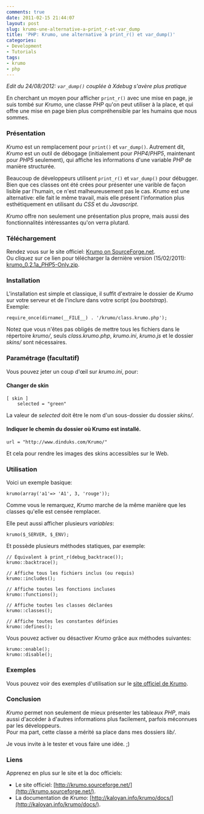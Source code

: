 ```yaml
---
comments: true
date: 2011-02-15 21:44:07
layout: post
slug: krumo-une-alternative-a-print_r-et-var_dump
title: 'PHP: Krumo, une alternative à print_r() et var_dump()'
categories:
- Development
- Tutorials
tags:
- krumo
- php
---
```


*Edit du 24/08/2012: `var_dump()` couplée à Xdebug s'avère plus pratique*

En cherchant un moyen pour afficher `print_r()` avec une mise en page, je suis tombé sur *Krumo*, une classe *PHP* qu'on peut utiliser à la place, et qui offre une mise en page bien plus compréhensible par les humains que nous sommes.

### Présentation

*Krumo* est un remplacement pour `print()` et `var_dump()`. Autrement dit, *Krumo* est un outil de débogage (initialement pour *PHP4*/*PHP5*, maintenant pour *PHP5* seulement), qui affiche les informations d'une variable *PHP* de manière structurée.

Beaucoup de développeurs utilisent `print_r()` et `var_dump()` pour débugger. Bien que ces classes ont été crées pour présenter une varible de façon lisible par l'humain, ce n'est malheureusement pas le cas. *Krumo* est une alternative: elle fait le même travail, mais elle présent l'information plus esthétiquement en utilisant du *CSS* et du *Javascript*.

*Krumo* offre non seulement une présentation plus propre, mais aussi des fonctionnalités intéressantes qu'on verra plutard.

### Téléchargement

Rendez vous sur le site officiel: [Krumo on SourceForge.net](http://kaloyan.info/krumo/index.php#download).  
Ou cliquez sur ce lien pour télécharger la dernière version (15/02/2011): [krumo_0.2.1a_*PHP*5-Only.zip](http://sourceforge.net/projects/krumo/files/krumo/Krumo%200.2.1a%20%28*PHP*5%20Only%29/krumo_0.2.1a_*PHP*5-Only.zip/download).

### Installation

L'installation est simple et classique, il suffit d'extraire le dossier de *Krumo* sur votre serveur et de l'inclure dans votre script (ou *bootstrap*).  
Exemple:

    require_once(dirname(__FILE__) . '/krumo/class.krumo.php');

Notez que vous n'êtes pas obligés de mettre tous les fichiers dans le répertoire _krumo/_, seuls _class.krumo.php_, _krumo.ini_, _krumo.js_ et le dossier _skins/_ sont nécessaires.

### Paramétrage (facultatif)

Vous pouvez jeter un coup d'œil sur _krumo.ini_, pour:

#### Changer de skin

    [ skin ]
        selected = "green"

La valeur de _selected_ doit être le nom d'un sous-dossier du dossier _skins/_.

#### Indiquer le chemin du dossier où Krumo est installé.

    url = "http://www.dinduks.com/Krumo/"

Et cela pour rendre les images des skins accessibles sur le Web.

### Utilisation

Voici un exemple basique:

    krumo(array('a1'=> 'A1', 3, 'rouge'));

Comme vous le remarquez, *Krumo* marche de la même manière que les classes qu'elle est censée remplacer.

Elle peut aussi afficher plusieurs *variables*:

    krumo($_SERVER, $_ENV);

Et possède plusieurs méthodes statiques, par exemple:

    // Équivalent à print_r(debug_backtrace());
    krumo::backtrace();

    // Affiche tous les fichiers inclus (ou requis)
    krumo::includes();

    // Affiche toutes les fonctions incluses
    krumo::functions();

    // Affiche toutes les classes déclarées
    krumo::classes();

    // Affiche toutes les constantes définies
    krumo::defines();

Vous pouvez activer ou désactiver *Krumo* grâce aux méthodes suivantes:

    krumo::enable();
    krumo::disable();

### Exemples

Vous pouvez voir des exemples d'utilisation sur le [site officiel de Krumo](http://krumo.kaloyan.info/#example).

### Conclusion

*Krumo* permet non seulement de mieux présenter les tableaux *PHP*, mais aussi d'accéder à d'autres informations plus facilement, parfois méconnues par les développeurs.  
Pour ma part, cette classe a mérité sa place dans mes dossiers _lib/_.

Je vous invite à le tester et vous faire une idée. ;)

### Liens

Apprenez en plus sur le site et la doc officiels:

* Le site officiel: [http://krumo.sourceforge.net/](http://krumo.sourceforge.net/).
* La documentation de *Krumo*: [http://kaloyan.info/krumo/docs/](http://kaloyan.info/krumo/docs/).
